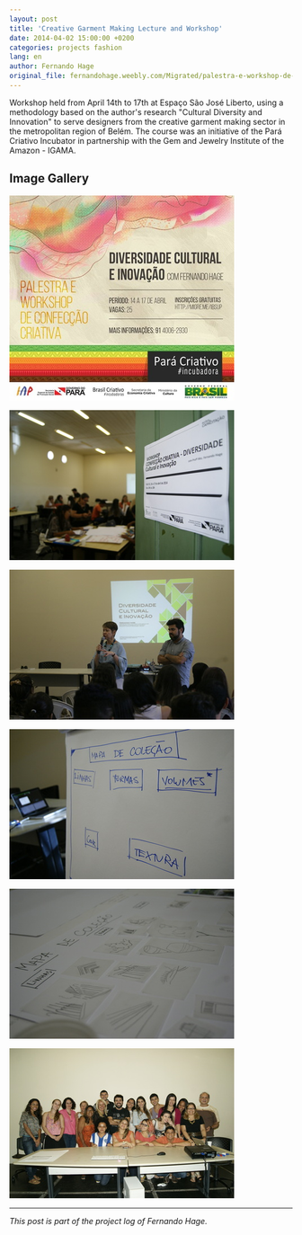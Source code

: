 ```yaml
---
layout: post
title: 'Creative Garment Making Lecture and Workshop'
date: 2014-04-02 15:00:00 +0200
categories: projects fashion
lang: en
author: Fernando Hage
original_file: fernandohage.weebly.com/Migrated/palestra-e-workshop-de-confeccao-criativa.html
---
```


Workshop held from April 14th to 17th at Espaço São José Liberto, using a methodology based on the author's research "Cultural Diversity and Innovation" to serve designers from the creative garment making sector in the metropolitan region of Belém. The course was an initiative of the Pará Criativo Incubator in partnership with the Gem and Jewelry Institute of the Amazon - IGAMA.

## Image Gallery


![Creative Garment Making Lecture and Workshop](/assets/images/2014-04-02-palestra-workshop-confeccao-criativa-moda-01.jpg)



![Creative Garment Making Lecture and Workshop](/assets/images/2014-04-02-palestra-workshop-confeccao-criativa-moda-02.jpg)



![Creative Garment Making Lecture and Workshop](/assets/images/2014-04-02-palestra-workshop-confeccao-criativa-moda-03.jpg)



![Creative Garment Making Lecture and Workshop](/assets/images/2014-04-02-palestra-workshop-confeccao-criativa-moda-04.jpg)



![Creative Garment Making Lecture and Workshop](/assets/images/2014-04-02-palestra-workshop-confeccao-criativa-moda-05.jpg)



![Creative Garment Making Lecture and Workshop](/assets/images/2014-04-02-palestra-workshop-confeccao-criativa-moda-06.jpg)


---

*This post is part of the project log of Fernando Hage.*